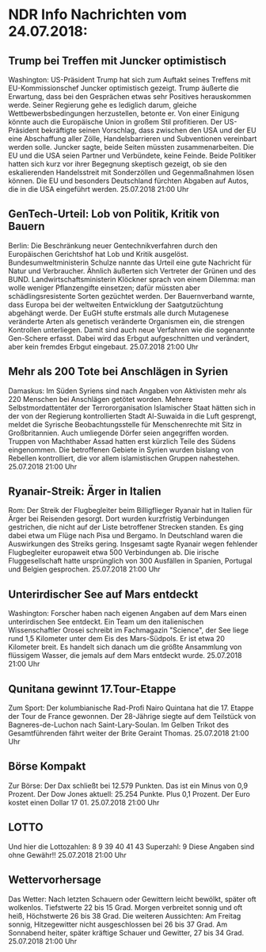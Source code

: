 # NDR Info Nachrichten vom 24.07.2018:


## Trump bei Treffen mit Juncker optimistisch
Washington: US-Präsident Trump hat sich zum Auftakt seines Treffens mit EU-Kommissionschef Juncker optimistisch gezeigt. Trump äußerte die Erwartung, dass bei den Gesprächen etwas sehr Positives herauskommen werde. Seiner Regierung gehe es lediglich darum, gleiche Wettbewerbsbedingungen herzustellen, betonte er. Von einer Einigung könnte auch die Europäische Union in großem Stil profitieren. Der US-Präsident bekräftigte seinen Vorschlag, dass zwischen den USA und der EU eine Abschaffung aller Zölle, Handelsbarrieren und Subventionen vereinbart werden solle. Juncker sagte, beide Seiten müssten zusammenarbeiten. Die EU und die USA seien Partner und Verbündete, keine Feinde. Beide Politiker hatten sich kurz vor ihrer Begegnung skeptisch gezeigt, ob sie den eskalierenden Handelsstreit mit Sonderzöllen und Gegenmaßnahmen lösen können. Die EU und besonders Deutschland fürchten Abgaben auf Autos, die in die USA eingeführt werden. 25.07.2018 21:00 Uhr 

## GenTech-Urteil: Lob von Politik, Kritik von Bauern
Berlin: Die Beschränkung neuer Gentechnikverfahren durch den Europäischen Gerichtshof hat Lob und Kritik ausgelöst. Bundesumweltministerin Schulze nannte das Urteil eine gute Nachricht für Natur und Verbraucher. Ähnlich äußerten sich Vertreter der Grünen und des BUND. Landwirtschaftsministerin Klöckner sprach von einem Dilemma: man wolle weniger Pflanzengifte einsetzen; dafür müssten aber schädlingsresistente Sorten gezüchtet werden. Der Bauernverband warnte, dass Europa bei der weltweiten Entwicklung der Saatgutzüchtung abgehängt werde. Der EuGH stufte erstmals alle durch Mutagenese veränderte Arten als genetisch veränderte Organismen ein, die strengen Kontrollen unterliegen. Damit sind auch neue Verfahren wie die sogenannte Gen-Schere erfasst. Dabei wird das Erbgut aufgeschnitten und verändert, aber kein fremdes Erbgut eingebaut. 25.07.2018 21:00 Uhr 

## Mehr als 200 Tote bei Anschlägen in Syrien
Damaskus: Im Süden Syriens sind nach Angaben von Aktivisten mehr als 220 Menschen bei Anschlägen getötet worden. Mehrere Selbstmordattentäter der Terrororganisation Islamischer Staat hätten sich in der von der Regierung kontrollierten Stadt Al-Suwaida in die Luft gesprengt, meldet die Syrische Beobachtungsstelle für Menschenrechte mit Sitz in Großbritannien. Auch umliegende Dörfer seien angegriffen worden. Truppen von Machthaber Assad hatten erst kürzlich Teile des Südens eingenommen. Die betroffenen Gebiete in Syrien wurden bislang von Rebellen kontrolliert, die vor allem islamistischen Gruppen nahestehen. 25.07.2018 21:00 Uhr 

## Ryanair-Streik: Ärger in Italien
Rom: Der Streik der Flugbegleiter beim Billigflieger Ryanair hat in Italien für Ärger bei Reisenden gesorgt. Dort wurden kurzfristig Verbindungen gestrichen, die nicht auf der Liste betroffener Strecken standen. Es ging dabei etwa um Flüge nach Pisa und Bergamo. In Deutschland waren die Auswirkungen des Streiks gering. Insgesamt sagte Ryanair wegen fehlender Flugbegleiter europaweit etwa 500 Verbindungen ab. Die irische Fluggesellschaft hatte ursprünglich von 300 Ausfällen in Spanien, Portugal und Belgien gesprochen. 25.07.2018 21:00 Uhr 

## Unterirdischer See auf Mars entdeckt
Washington: Forscher haben nach eigenen Angaben auf dem Mars einen unterirdischen See entdeckt. Ein Team um den italienischen Wissenschaftler Orosei schreibt im Fachmagazin "Science", der See liege rund 1,5 Kilometer unter dem Eis des Mars-Südpols. Er ist etwa 20 Kilometer breit. Es handelt sich danach um die größte Ansammlung von flüssigem Wasser, die jemals auf dem Mars entdeckt wurde. 25.07.2018 21:00 Uhr 

## Qunitana gewinnt 17.Tour-Etappe
Zum Sport:	Der kolumbianische Rad-Profi Nairo Quintana hat die 17. Etappe der Tour de France gewonnen. Der 28-Jährige siegte auf dem Teilstück von Bagneres-de-Luchon nach Saint-Lary-Soulan. Im Gelben Trikot des Gesamtführenden fährt weiter der Brite Geraint Thomas. 25.07.2018 21:00 Uhr 

## Börse Kompakt
Zur Börse: Der Dax schließt bei 12.579 Punkten. Das ist ein Minus von 0,9 Prozent. Der Dow Jones aktuell: 25.254 Punkte. Plus 0,1 Prozent. Der Euro kostet einen Dollar 17 01. 25.07.2018 21:00 Uhr 

## LOTTO
Und hier die Lottozahlen:
8		9		39		40		41		43
Superzahl:		9
Diese Angaben sind ohne Gewähr!! 25.07.2018 21:00 Uhr 

## Wettervorhersage
Das Wetter: Nach letzten Schauern oder Gewittern leicht bewölkt, später oft wolkenlos. Tiefstwerte 22 bis 15 Grad. Morgen verbreitet sonnig und oft heiß, Höchstwerte 26 bis 38 Grad. Die weiteren Aussichten: Am Freitag sonnig, Hitzegewitter nicht ausgeschlossen bei 26 bis 37 Grad. Am Sonnabend heiter, später kräftige Schauer und Gewitter, 27 bis 34 Grad. 25.07.2018 21:00 Uhr 
